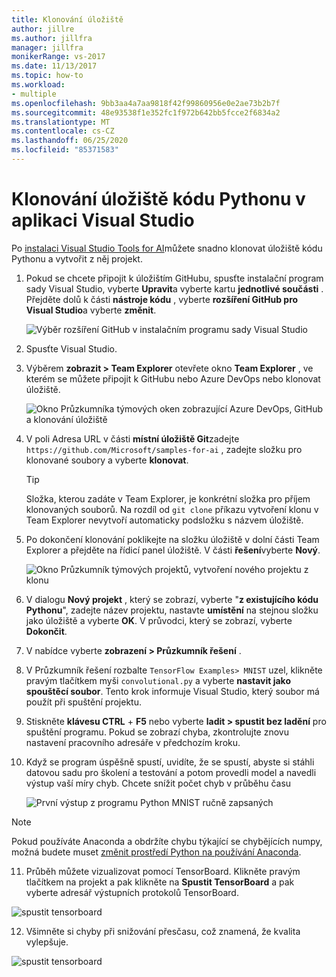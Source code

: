 ```yaml
---
title: Klonování úložiště
author: jillre
ms.author: jillfra
manager: jillfra
monikerRange: vs-2017
ms.date: 11/13/2017
ms.topic: how-to
ms.workload:
- multiple
ms.openlocfilehash: 9bb3aa4a7aa9818f42f99860956e0e2ae73b2b7f
ms.sourcegitcommit: 48e93538f1e352fc1f972b642bb5fcce2f6834a2
ms.translationtype: MT
ms.contentlocale: cs-CZ
ms.lasthandoff: 06/25/2020
ms.locfileid: "85371583"
---
```

# <a name="clone-a-repository-of-python-code-in-visual-studio"></a>Klonování úložiště kódu Pythonu v aplikaci Visual Studio

Po [instalaci Visual Studio Tools for AI](installation.md)můžete snadno klonovat úložiště kódu Pythonu a vytvořit z něj projekt.

1. Pokud se chcete připojit k úložištím GitHubu, spusťte instalační program sady Visual Studio, vyberte **Upravit**a vyberte kartu **jednotlivé součásti** . Přejděte dolů k části **nástroje kódu** , vyberte **rozšíření GitHub pro Visual Studio**a vyberte **změnit**.

    ![Výběr rozšíření GitHub v instalačním programu sady Visual Studio](media/create-project-repo/installation-github-extension.png)

2. Spusťte Visual Studio.

3. Výběrem **zobrazit > Team Explorer** otevřete okno **Team Explorer** , ve kterém se můžete připojit k GitHubu nebo Azure DevOps nebo klonovat úložiště.

    ![Okno Průzkumníka týmových oken zobrazující Azure DevOps, GitHub a klonování úložiště](media/create-project-repo/team-explorer-devops.png)

4. V poli Adresa URL v části **místní úložiště Git**zadejte `https://github.com/Microsoft/samples-for-ai` , zadejte složku pro klonované soubory a vyberte **klonovat**.

    > [!Tip]
    > Složka, kterou zadáte v Team Explorer, je konkrétní složka pro příjem klonovaných souborů. Na rozdíl od `git clone` příkazu vytvoření klonu v Team Explorer nevytvoří automaticky podsložku s názvem úložiště.

5. Po dokončení klonování poklikejte na složku úložiště v dolní části Team Explorer a přejděte na řídicí panel úložiště. V části **řešení**vyberte **Nový**.

    ![Okno Průzkumník týmových projektů, vytvoření nového projektu z klonu](media/create-project-repo/team-explorer-new-project.png)

6. V dialogu **Nový projekt** , který se zobrazí, vyberte "**z existujícího kódu Pythonu**", zadejte název projektu, nastavte **umístění** na stejnou složku jako úložiště a vyberte **OK**. V průvodci, který se zobrazí, vyberte **Dokončit**.

7. V nabídce vyberte **zobrazení > Průzkumník řešení** .

8. V Průzkumník řešení rozbalte `TensorFlow Examples> MNIST` uzel, klikněte pravým tlačítkem myši `convolutional.py` a vyberte **nastavit jako spouštěcí soubor**. Tento krok informuje Visual Studio, který soubor má použít při spuštění projektu.

9. Stiskněte **klávesu CTRL** + **F5** nebo vyberte **ladit > spustit bez ladění** pro spuštění programu. Pokud se zobrazí chyba, zkontrolujte znovu nastavení pracovního adresáře v předchozím kroku.

10. Když se program úspěšně spustí, uvidíte, že se spustí, abyste si stáhli datovou sadu pro školení a testování a potom provedli model a navedli výstup vaší míry chyb. Chcete snížit počet chyb v průběhu času

    ![První výstup z programu Python MNIST ručně zapsaných](media/create-project-repo/tensorflow-mnist-running.png)

   > [!NOTE]
   > Pokud používáte Anaconda a obdržíte chybu týkající se chybějících numpy, možná budete muset [změnit prostředí Python na používání Anaconda](../python/selecting-a-python-environment-for-a-project.md).

11. Průběh můžete vizualizovat pomocí TensorBoard. Klikněte pravým tlačítkem na projekt a pak klikněte na **Spustit TensorBoard** a pak vyberte adresář výstupních protokolů TensorBoard.

   ![spustit tensorboard](media/create-project-repo/run-tensorboard.png)

12. Všimněte si chyby při snižování přesčasu, což znamená, že kvalita vylepšuje.

   ![spustit tensorboard](media/create-project-repo/tensorboard.png)
